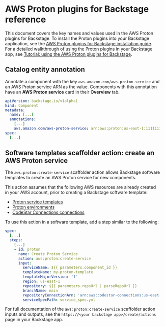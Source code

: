 # AWS Proton plugins for Backstage reference

This document covers the key names and values used in the AWS Proton plugins for Backstage.  To install the Proton plugins into your Backstage application, see the [AWS Proton plugins for Backstage installation guide](install.md).  For a detailed walkthrough of using the Proton plugins in your Backstage app, see [Tutorial: using the AWS Proton plugins for Backstage](tutorial.md).

## Catalog entity annotation

Annotate a component with the key `aws.amazon.com/aws-proton-service` and an AWS Proton service ARN as the value. Components with this annotation have an **AWS Proton service** card in their **Overview** tab.

```yaml
apiVersion: backstage.io/v1alpha1
kind: Component
metadata:
  name: [...]
  annotations:
    [...]
    aws.amazon.com/aws-proton-service: arn:aws:proton:us-east-1:111111111111:service/my-proton-service
spec:
  [...]
```

## Software templates scaffolder action: create an AWS Proton service

The `aws:proton:create-service` scaffolder action allows Backstage software templates to create an AWS Proton service for new components.

This action assumes that the following AWS resources are already created in your AWS account, prior to creating a Backstage software template:
* [Proton service templates](https://docs.aws.amazon.com/proton/latest/adminguide/ag-templates.html)
* [Proton environments](https://docs.aws.amazon.com/proton/latest/adminguide/ag-environments.html)
* [CodeStar Connections connections](https://docs.aws.amazon.com/dtconsole/latest/userguide/welcome-connections.html)

To use this action in a software template, add a step similar to the following:

```yaml
spec:
  [...]
  steps:
    [...]
    - id: proton
      name: Create Proton Service
      action: aws:proton:create-service
      input:
        serviceName: ${{ parameters.component_id }}
        templateName: my-proton-template
        templateMajorVersion: '1'
        region: us-east-1
        repository: ${{ parameters.repoUrl | parseRepoUrl }}
        branchName: main
        repositoryConnectionArn: 'arn:aws:codestar-connections:us-east-1:111111111111:connection/4dde5c82-51d6-4ea9-918e-03aed6971ff3'
        serviceSpecPath: service_spec.yml
```

For full documentation of the `aws:proton:create-service` scaffolder action inputs and outputs, see the `https://<your backstage app>/create/actions` page in your Backstage app.